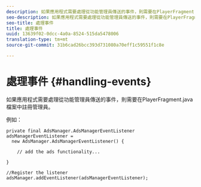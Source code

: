```yaml
---
description: 如果應用程式需要處理從功能管理員傳送的事件，則需要在PlayerFragment.java檔案中註冊管理員。
seo-description: 如果應用程式需要處理從功能管理員傳送的事件，則需要在PlayerFragment.java檔案中註冊管理員。
seo-title: 處理事件
title: 處理事件
uuid: 13639f02-0dcc-4a0a-8524-515da5478006
translation-type: tm+mt
source-git-commit: 31b6cad26bcc393d731080a70eff1c59551f1c8e

---
```



# 處理事件 {#handling-events}

如果應用程式需要處理從功能管理員傳送的事件，則需要在PlayerFragment.java檔案中註冊管理員。

例如：

```
private final AdsManager.AdsManagerEventListener adsManagerEventListener =  
  new AdsManager.AdsManagerEventListener() { 
 
    // add the ads functionality... 
 
} 
 
//Register the listener 
adsManager.addEventListener(adsManagerEventListener);
```
